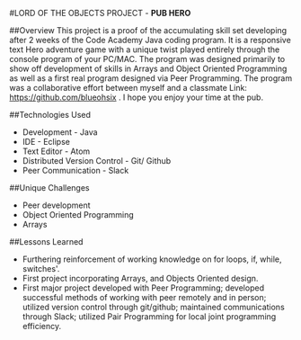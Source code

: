 #LORD OF THE OBJECTS PROJECT - **PUB HERO**

##Overview
This project is a proof of the accumulating skill set developing after 2 weeks of the Code Academy Java coding program. It is a responsive text Hero adventure game with a unique twist played entirely through the console program of your PC/MAC. The program was designed primarily to show off development of skills in Arrays and Object Oriented Programming as well as a first real program designed via Peer Programming. The program was a collaborative effort between myself and a classmate Link: https://github.com/blueohsix . I hope you enjoy your time at the pub.

##Technologies Used
* Development - Java
* IDE - Eclipse
* Text Editor - Atom
* Distributed Version Control - Git/ Github
* Peer Communication - Slack

##Unique Challenges
* Peer development
* Object Oriented Programming
* Arrays

##Lessons Learned
* Furthering reinforcement of working knowledge on for loops, if, while, switches'.
* First project incorporating Arrays, and Objects Oriented design.
* First major project developed with Peer Programming; developed successful methods of working with peer remotely and in person; utilized version control through git/github; maintained communications through Slack; utilized Pair Programming for local joint programming efficiency.

